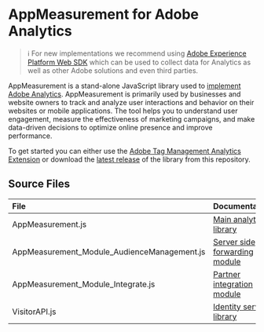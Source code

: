 # AppMeasurement for Adobe Analytics

>ℹ️ For new implementations we recommend using [Adobe Experience Platform Web SDK][1] which can be used to collect data for Analytics as well as other Adobe solutions and even third parties.

AppMeasurement is a stand-alone JavaScript library used to [implement Adobe Analytics][4]. AppMeasurement is primarily used by businesses and website owners to track and analyze user interactions and behavior on their websites or mobile applications. The tool helps you to understand user engagement, measure the effectiveness of marketing campaigns, and make data-driven decisions to optimize online presence and improve performance.

To get started you can either use the [Adobe Tag Management Analytics Extension][2] or download the [latest release][3] of the library from this repository.

## Source Files

|File                                            |Documentation                     |
|:-----------------------------------------------|:---------------------------------|
|AppMeasurement.js                               |[Main analytics library][4]            |
|AppMeasurement_Module_AudienceManagement.js     |[Server side forwarding module][5]     |
|AppMeasurement_Module_Integrate.js              |[Partner integration module][6]        |
|VisitorAPI.js                                   |[Identity service library][7]          |

[1]: https://experienceleague.adobe.com/docs/experience-platform/edge/home.html
[2]: https://experienceleague.adobe.com/docs/experience-platform/tags/extensions/adobe/analytics/overview.html
[3]: https://github.com/adobe/appmeasurement/releases/latest
[4]: https://experienceleague.adobe.com/docs/analytics/implementation/js/overview.html
[5]: https://experienceleague.adobe.com/docs/analytics/admin/admin-tools/server-side-forwarding/ssf-requirements.html
[6]: https://experienceleague.adobe.com/docs/analytics/implementation/vars/integrate.html
[7]: https://experienceleague.adobe.com/docs/id-service/using/implementation/setup-analytics.html
